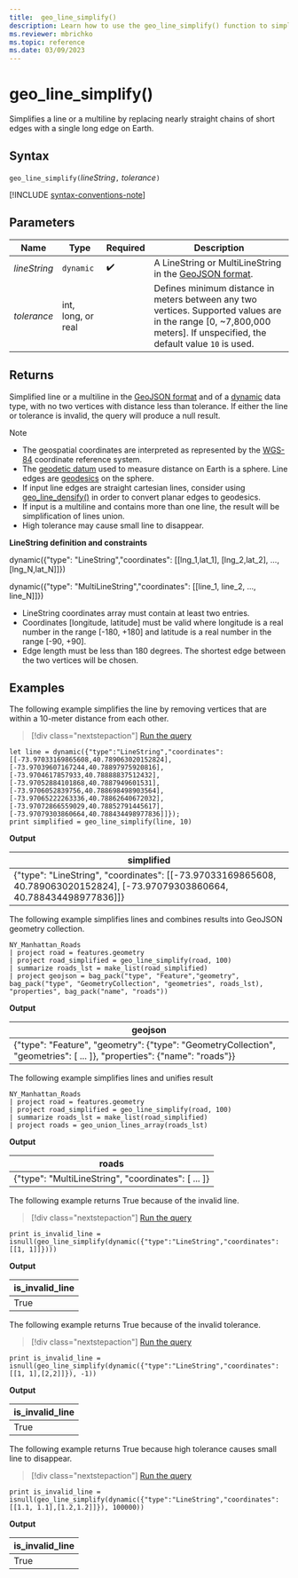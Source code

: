```yaml
---
title:  geo_line_simplify()
description: Learn how to use the geo_line_simplify() function to simplify a line string or a multiline string.
ms.reviewer: mbrichko
ms.topic: reference
ms.date: 03/09/2023
---
```

# geo_line_simplify()

Simplifies a line or a multiline by replacing nearly straight chains of short edges with a single long edge on Earth.

## Syntax

`geo_line_simplify(`*lineString*`,` *tolerance*`)`

[!INCLUDE [syntax-conventions-note](../../includes/syntax-conventions-note.md)]

## Parameters

|Name|Type|Required|Description|
|--|--|--|--|
| *lineString* | `dynamic` |  :heavy_check_mark: | A LineString or MultiLineString in the [GeoJSON format](https://tools.ietf.org/html/rfc7946).|
| *tolerance* | int, long, or real | | Defines minimum distance in meters between any two vertices. Supported values are in the range [0, ~7,800,000 meters]. If unspecified, the default value `10` is used.|

## Returns

Simplified line or a multiline in the [GeoJSON format](https://tools.ietf.org/html/rfc7946) and of a [dynamic](./scalar-data-types/dynamic.md) data type, with no two vertices with distance less than tolerance. If either the line or tolerance is invalid, the query will produce a null result.

> [!NOTE]
>
> * The geospatial coordinates are interpreted as represented by the [WGS-84](https://earth-info.nga.mil/index.php?dir=wgs84&action=wgs84) coordinate reference system.
> * The [geodetic datum](https://en.wikipedia.org/wiki/Geodetic_datum) used to measure distance on Earth is a sphere. Line edges are [geodesics](https://en.wikipedia.org/wiki/Geodesic) on the sphere.
> * If input line edges are straight cartesian lines, consider using [geo_line_densify()](geo-line-densify-function.md) in order to convert planar edges to geodesics.
> * If input is a multiline and contains more than one line, the result will be simplification of lines union.
> * High tolerance may cause small line to disappear.

**LineString definition and constraints**

dynamic({"type": "LineString","coordinates": [[lng_1,lat_1], [lng_2,lat_2], ..., [lng_N,lat_N]]})

dynamic({"type": "MultiLineString","coordinates": [[line_1, line_2, ..., line_N]]})

* LineString coordinates array must contain at least two entries.
* Coordinates [longitude, latitude] must be valid where longitude is a real number in the range [-180, +180] and latitude is a real number in the range [-90, +90].
* Edge length must be less than 180 degrees. The shortest edge between the two vertices will be chosen.

## Examples

The following example simplifies the line by removing vertices that are within a 10-meter distance from each other.

> [!div class="nextstepaction"]
> <a href="https://dataexplorer.azure.com/clusters/help/databases/Samples?query=H4sIAAAAAAAAA02Rz2rDMAyH73uKkFMLWZEtWX869ga77VhCKY1XDGkS2lzC2LvPYVlT3SQ+9P0st3Es2tTF4r1opu50TefNdzlOQyz35Ueef4631F3Kqjz3/a1J3WmM93J/OLwK7kwA0bEpBwatCHaiBozgwQWvnurqwRmDOBZP9MepiUkwD+p4xYidaBBDXKhcKMF5Qr9SebeSA6e8SFWMssAFdCvFM4dZwguUg5LlgBj4KRkHn4sR8cF5JshR4dkpXplDMPC2YMGLOaKQIz9hhoDKwPz/TkKarSKKXNc/27eXIV90LO7pOrTpK8Umn/4S++P8C8dlOm3mriocbH8B+xvcNaEBAAA=" target="_blank">Run the query</a>

```kusto
let line = dynamic({"type":"LineString","coordinates":[[-73.97033169865608,40.789063020152824],[-73.97039607167244,40.78897975920816],[-73.9704617857933,40.78888837512432],[-73.97052884101868,40.7887949601531],[-73.9706052839756,40.788698498903564],[-73.97065222263336,40.78862640672032],[-73.97072866559029,40.78852791445617],[-73.97079303860664,40.788434498977836]]});
print simplified = geo_line_simplify(line, 10)
```

**Output**

|simplified|
|---|
|{"type": "LineString", "coordinates": [[-73.97033169865608, 40.789063020152824], [-73.97079303860664, 40.788434498977836]]}|

The following example simplifies lines and combines results into GeoJSON geometry collection.

```kusto
NY_Manhattan_Roads
| project road = features.geometry
| project road_simplified = geo_line_simplify(road, 100)
| summarize roads_lst = make_list(road_simplified)
| project geojson = bag_pack("type", "Feature","geometry", bag_pack("type", "GeometryCollection", "geometries", roads_lst), "properties", bag_pack("name", "roads"))
```

**Output**

|geojson|
|---|
|{"type": "Feature", "geometry": {"type": "GeometryCollection", "geometries": [ ... ]}, "properties": {"name": "roads"}}|

The following example simplifies lines and unifies result

```kusto
NY_Manhattan_Roads
| project road = features.geometry
| project road_simplified = geo_line_simplify(road, 100)
| summarize roads_lst = make_list(road_simplified)
| project roads = geo_union_lines_array(roads_lst)
```

**Output**

|roads|
|---|
|{"type": "MultiLineString", "coordinates": [ ... ]}|

The following example returns True because of the invalid line.

> [!div class="nextstepaction"]
> <a href="https://dataexplorer.azure.com/clusters/help/databases/Samples?query=H4sIAAAAAAAAAysoyswrUcgsjs/MK0vMyUyJz8nMS1WwBYrklebkaKSn5oNF4oszcwtyMtMqNVIq8xJzM5M1qpVKKgtSlayUfIDSwSVAY9KVdJSS8/OLUjLzEktSi5WsoqMNdRQMY2NrNTU1Af5nM/VoAAAA" target="_blank">Run the query</a>

```kusto
print is_invalid_line = isnull(geo_line_simplify(dynamic({"type":"LineString","coordinates":[[1, 1]]})))
```

**Output**

|is_invalid_line|
|---|
|True|

The following example returns True because of the invalid tolerance.

> [!div class="nextstepaction"]
> <a href="https://dataexplorer.azure.com/clusters/help/databases/Samples?query=H4sIAAAAAAAAAx3MQQrDIBBA0avIrBSmC7MM9AbddSkiEm0YmIwSbUBK717p9n349STpiloguSJTCkyS1X2KvJn1nstfQqOjMr2GTkPiQZv+QB81wwqPmZ99bnZA2Eo5E0nsucHqnEVlPboFF++/BtXNGvMDQCCfRnIAAAA=" target="_blank">Run the query</a>

```kusto
print is_invalid_line = isnull(geo_line_simplify(dynamic({"type":"LineString","coordinates":[[1, 1],[2,2]]}), -1))
```

**Output**

|is_invalid_line|
|---|
|True|

The following example returns True because high tolerance causes small line to disappear.

> [!div class="nextstepaction"]
> <a href="https://dataexplorer.azure.com/clusters/help/databases/Samples?query=H4sIAAAAAAAAAx2MwQrDIBBEf0X2pCCl6THQP8gtxyAi0YaFzSrRFiTk37vtwAzDG5hyIDeF1SN/AmH0hJzUUwi/ifSW8p/4inshfHUdO4cdV31C6yXBCJPMc5ObDSysOR8RObRUYVyW4TZYJeGs1IcVO3cZQfefjPkC36xb1X4AAAA=" target="_blank">Run the query</a>

```kusto
print is_invalid_line = isnull(geo_line_simplify(dynamic({"type":"LineString","coordinates":[[1.1, 1.1],[1.2,1.2]]}), 100000))
```

**Output**

|is_invalid_line|
|---|
|True|
